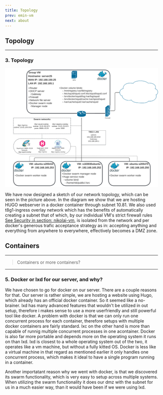 ```yaml
---
title: Topology
prev: emin-vm
next: about
---
```


## Topology
***

### 3. Topology
<img src="/images/Networkdiagram.png" width="800" />

We have now designed a sketch of our network topology, which can be seen in the picture above. 
In the diagram we show that we are hosting HUGO webserver in a docker 
container through subnet 10.81. We also used t8g1-ingress overlay network 
which has the benefits of automatically creating a subnet that of which,
by 
our individual VM's strict firewall rules [See Security in section: nikolaj-vm](/nikolaj-vm), is isolated from the 
network and per docker's generous trafic acceptance strategy as in: 
accepting 
anything and everything from anywhere to everywhere, effectively becomes 
a DMZ zone.

## Containers
***
> Containers or more containers?
***
### 5. Docker or lxd for our server, and why?
We have chosen to go for docker on our server. There are a couple reasons for that. Our server is rather simple, we are hosting a website using Hugo, which already has an official docker container. So it seemed like a no-brainer. lxd has many advanced features that wouldn't be utilized in out setup, therefore i makes sense to use a more userfriendly and still powerful tool like docker. A problem with docker is that we can only run one concurrent process for each container, therefore setups with multiple docker containers are fairly standard. lxc on the other hand is more than capable of runnig multiple concurrent processes in one acontainer. Docker is also far more portable and depends more on the operating system it runs on than lxd. lxd is closest to a whole operating system out of the two, it operates like a vm machine, but without a fully kitted OS. Docker is less like a virtual machine in that regard as mentioned earlier it only handles one concurrent process, which makes it ideal to have a single program running in a container.

Another importatant reason why we went with docker, is that we discovered its swarm functionality, which is very easy to setup across multiple systems. When utilizing the swarm functionality it does our dmz with the subnet for us in a much easier way, than it would have been if we were using lxd.
